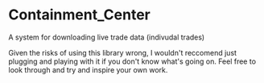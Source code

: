 # Containment_Center
A system for downloading live trade data (indivudal trades)

Given the risks of using this library wrong, I wouldn't reccomend just plugging and playing with it if you don't know what's going on. 
Feel free to look through and try and inspire your own work. 
